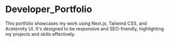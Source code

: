 # Developer_Portfolio
This portfolio showcases my work using Next.js, Tailwind CSS, and Aceternity UI. It's designed to be responsive and SEO-friendly, highlighting my projects and skills effectively.
